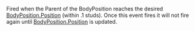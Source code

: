 Fired when the Parent of the BodyPosition reaches the desired [BodyPosition.Position](https://developer.roblox.com/api-reference/property/BodyPosition/Position) (within .1 studs). Once this event fires it will not fire again until [BodyPosition.Position](https://developer.roblox.com/api-reference/property/BodyPosition/Position) is updated.